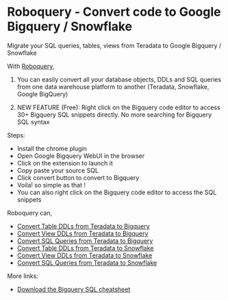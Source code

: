 # Roboquery - Convert code to Google Bigquery / Snowflake

Migrate your SQL queries, tables, views from Teradata to Google Bigquery / Snowflake

With [Roboquery](https://roboquery.com), 

1. You can easily convert all your database objects, DDLs and SQL queries from one data warehouse platform to another (Teradata, Snowflake, Google BigQuery)

2. NEW FEATURE (Free): Right click on the Bigquery code editor to access 30+ Bigquery SQL snippets directly. No more searching for Bigquery SQL syntax


Steps:

- Install the chrome plugin
- Open Google Bigquery WebUI in the browser
- Click on the extension to launch it
- Copy paste your source SQL
- Click convert button to convert to Bigquery
- Voila! so simple as that !
- You can also right click on the Bigquery code editor to access the SQL snippets

Roboquery can,

- [Convert Table DDLs from Teradata to Bigquery](https://roboquery.com)
- [Convert View DDLs from Teradata to Bigquery](https://roboquery.com)
- [Convert SQL Queries from Teradata to Bigquery](https://roboquery.com)
- [Convert Table DDLs from Teradata to Snowflake](https://roboquery.com)
- [Convert View DDLs from Teradata to Snowflake](https://roboquery.com)
- [Convert SQL Queries from Teradata to Snowflake](https://roboquery.com)

More links:

- [Download the Bigquery SQL cheatsheet](https://github.com/CalvinPaul/Roboquery/blob/master/Google-Bigquery-Cheatsheet.md)
